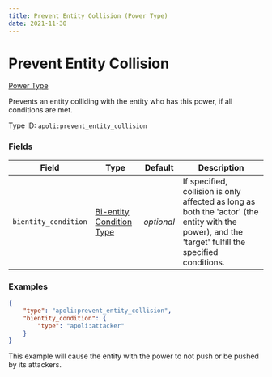 ```yaml
---
title: Prevent Entity Collision (Power Type)
date: 2021-11-30
---
```


# Prevent Entity Collision

[Power Type](../power_types.md)

Prevents an entity colliding with the entity who has this power, if all conditions are met.

Type ID: `apoli:prevent_entity_collision`

### Fields

Field  | Type | Default | Description
-------|------|---------|------------
`bientity_condition` | [Bi-entity Condition Type](../bientity_condition_types.md) | _optional_ | If specified, collision is only affected as long as both the 'actor' (the entity with the power), and the 'target' fulfill the specified conditions.

### Examples

```json
{
	"type": "apoli:prevent_entity_collision",
	"bientity_condition": {
		"type": "apoli:attacker"
	}
}
```

This example will cause the entity with the power to not push or be pushed by its attackers.
